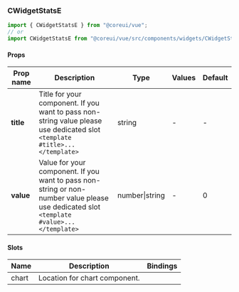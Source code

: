 ### CWidgetStatsE

```jsx
import { CWidgetStatsE } from "@coreui/vue";
// or
import CWidgetStatsE from "@coreui/vue/src/components/widgets/CWidgetStatsE";
```

#### Props

| Prop name | Description                                                                                                                              | Type           | Values | Default |
| --------- | ---------------------------------------------------------------------------------------------------------------------------------------- | -------------- | ------ | ------- |
| **title** | Title for your component. If you want to pass non-string value please use dedicated slot `<template #title>...</template>`               | string         | -      | -       |
| **value** | Value for your component. If you want to pass non-string or non-number value please use dedicated slot `<template #value>...</template>` | number\|string | -      | 0       |

#### Slots

| Name  | Description                   | Bindings |
| ----- | ----------------------------- | -------- |
| chart | Location for chart component. |          |
